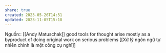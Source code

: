 ```yaml
---
share: true
created: 2023-05-26T14:51
updated: 2023-11-05T15:18
---
```

Nguồn:: [[Andy Matuschak]]
good tools for thought arise mostly as a byproduct of doing original work on serious problems
[[Xử lý ngôn ngữ tự nhiên chính là một công cụ nghĩ]]
